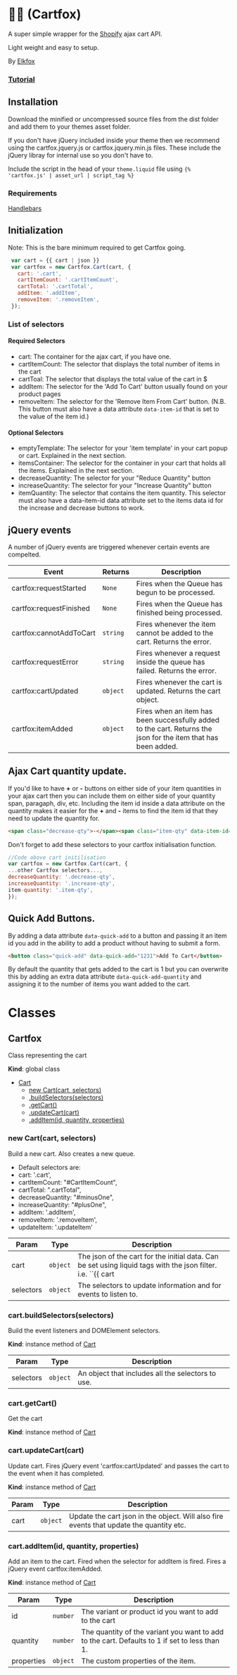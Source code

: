 🛒🦊 (Cartfox)
==
A super simple wrapper for the [Shopify](https://www.shopify.com) ajax cart API.

Light weight and easy to setup.

By [Elkfox](https://www.elkfox.com)

### [Tutorial](https://github.com/Elkfox/cartfox/blob/master/TUTORIAL.md)

## Installation

Download the minified or uncompressed source files from the dist folder and add them to your themes asset folder.

If you don't have jQuery included inside your theme then we recommend using the cartfox.jquery.js or cartfox.jquery.min.js files. 
These include the jQuery libray for internal use so you don't have to.

Include the script in the head of your ``theme.liquid`` file using ``{% 'cartfox.js' | asset_url | script_tag %}``

### Requirements
  [Handlebars](http://handlebarsjs.com/)

## Initialization
Note: This is the bare minimum required to get Cartfox going.
~~~~js
 var cart = {{ cart | json }}
 var cartfox = new Cartfox.Cart(cart, {
   cart: '.cart',
   cartItemCount: '.cartItemCount',
   cartTotal: '.cartTotal',
   addItem: '.addItem',
   removeItem: '.removeItem',
 });
~~~~

### List of selectors
#### Required Selectors
* cart: The container for the ajax cart, if you have one.
* cartItemCount: The selector that displays the total number of items in the cart
* cartToal: The selector that displays the total value of the cart in $
* addItem: The selector for the 'Add To Cart' button usually found on your product pages
* removeItem: The selector for the 'Remove Item From Cart' button. 
(N.B. This button must also have a data attribute ``data-item-id`` that is set to the value of the item id.)

#### Optional Selectors
* emptyTemplate: The selector for your 'item template' in your cart popup or cart. Explained in the next section.
* itemsContainer: The selector for the container in your cart that holds all the items. Explained in the next section.
* decreaseQuantity: The selector for your "Reduce Quantity" button 
* increaseQuantity: The selector for your "Increase Quantity" button
* itemQuantity: The selector that contains the item quantity. This selector must also have a data-item-id data attribute set to the items data id for the increase and decrease buttons to work.

## jQuery events
A number of jQuery events are triggered whenever certain events are compelted.

| Event | Returns | Description |
| --- | --- | --- |
| cartfox:requestStarted | ``None`` | Fires when the Queue has begun to be processed. |
| cartfox:requestFinished | ``None`` | Fires when the Queue has finished being processed. |
| cartfox:cannotAddToCart | ``string`` | Fires whenever the item cannot be added to the cart. Returns the error. |
| cartfox:requestError | ``string`` | Fires whenever a request inside the queue has failed. Returns the error. |
| cartfox:cartUpdated | ``object`` | Fires whenever the cart is updated. Returns the cart object. |
| cartfox:itemAdded | ``object`` | Fires when an item has been successfully added to the cart. Returns the json for the item that has been added. |

## Ajax Cart quantity update.
If you'd like to have **+** or **-** buttons on either side of your item quantities in your ajax cart then you can include them on either side of your quantity span, paragaph, div, etc. Including the item id inside a data attribute on the quantity makes it easier for the **+** and **-** items to find the item id that they need to update the quantity for. 
~~~~html
<span class="decrease-qty">-</span><span class="item-qty" data-item-id="123121">12</span><span class="increase-qty">
~~~~

Don't forget to add these selectors to your cartfox initialisation function.

~~~~js
//Code above cart initilisation
var cartfox = new Cartfox.Cart(cart, { 
...other Cartfox selectors...,
decreaseQuantity: '.decrease-qty',
increaseQuantity: '.increase-qty',
item-quantity: '.item-qty',
});
~~~~

## Quick Add Buttons.
By adding a data attribute ``data-quick-add`` to a button and passing it an item id you add in the ability to add a product without having to submit a form.
~~~~html
<button class="quick-add" data-quick-add="1231">Add To Cart</button>
~~~~
By default the quantity that gets added to the cart is 1 but you can overwrite this by adding an extra data attribute ``data-quick-add-quantity`` and assigning it to the number of items you want added to the cart.


Classes
==

## Cartfox
Class representing the cart

**Kind**: global class  

* [Cart](#Cart)
    * [new Cart(cart, selectors)](#new_Cart_new)
    * [.buildSelectors(selectors)](#Cart+buildSelectors)
    * [.getCart()](#Cart+getCart)
    * [.updateCart(cart)](#Cart+updateCart)
    * [.addItem(id, quantity, properties)](#Cart+addItem)

### new Cart(cart, selectors)
Build a new cart. Also creates a new queue.

* Default selectors are:
 * cart: '.cart',
 * cartItemCount: "#CartItemCount",
 * cartTotal: ".cartTotal",
 * decreaseQuantity: "#minusOne",
 * increaseQuantity: "#plusOne",
 * addItem: '.addItem',
 * removeItem: '.removeItem',
 * updateItem: '.updateItem'


| Param | Type | Description |
| --- | --- | --- |
| cart | ``object`` | The json of the cart for the initial data. Can be set using liquid tags with the json filter. i.e. ``{{ cart | json }}`` |
| selectors | ``object`` | The selectors to update information and for events to listen to. |

### cart.buildSelectors(selectors)
Build the event listeners and DOMElement selectors.

**Kind**: instance method of [Cart](#Cart) 

| Param | Type | Description |
| --- | --- | --- |
| selectors | ``object`` | An object that includes all the selectors to use. |

### cart.getCart()
Get the cart

**Kind**: instance method of [Cart](#Cart) 

### cart.updateCart(cart)
Update cart. 
Fires jQuery event 'cartfox:cartUpdated' and passes the cart to the event when it has completed.

**Kind**: instance method of [Cart](#Cart)  

| Param | Type | Description |
| --- | --- | --- |
| cart | ``object`` | Update the cart json in the object. Will also fire events that update the quantity etc. |

### cart.addItem(id, quantity, properties)
Add an item to the cart. Fired when the selector for addItem is fired.
Fires a jQuery event cartfox:itemAdded.

**Kind**: instance method of [Cart](#Cart)  

| Param | Type | Description |
| --- | --- | --- |
| id | ``number`` | The variant or product id you want to add to the cart |
| quantity | ``number`` | The quantity of the variant you want to add to the cart. Defaults to 1 if set to less than 1. |
| properties | ``object`` | The custom properties of the item. |
